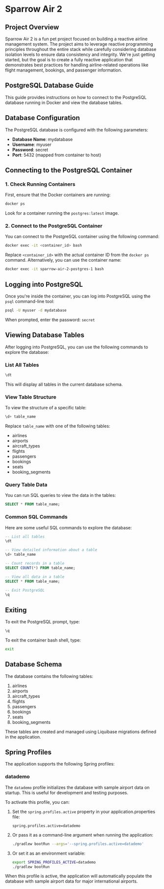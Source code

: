 # Sparrow Air 2

## Project Overview

Sparrow Air 2 is a fun pet project focused on building a reactive airline management system. The project aims to leverage reactive programming principles throughout the entire stack while carefully considering database isolation levels to ensure data consistency and integrity. We're just getting started, but the goal is to create a fully reactive application that demonstrates best practices for handling airline-related operations like flight management, bookings, and passenger information.

## PostgreSQL Database Guide

This guide provides instructions on how to connect to the PostgreSQL database running in Docker and view the database tables.

## Database Configuration

The PostgreSQL database is configured with the following parameters:

- **Database Name**: mydatabase
- **Username**: myuser
- **Password**: secret
- **Port**: 5432 (mapped from container to host)

## Connecting to the PostgreSQL Container

### 1. Check Running Containers

First, ensure that the Docker containers are running:

```bash
docker ps
```

Look for a container running the `postgres:latest` image.

### 2. Connect to the PostgreSQL Container

You can connect to the PostgreSQL container using the following command:

```bash
docker exec -it <container_id> bash
```

Replace `<container_id>` with the actual container ID from the `docker ps` command. Alternatively, you can use the container name:

```bash
docker exec -it sparrow-air-2-postgres-1 bash
```

## Logging into PostgreSQL

Once you're inside the container, you can log into PostgreSQL using the `psql` command-line tool:

```bash
psql -U myuser -d mydatabase
```

When prompted, enter the password: `secret`

## Viewing Database Tables

After logging into PostgreSQL, you can use the following commands to explore the database:

### List All Tables

```sql
\dt
```

This will display all tables in the current database schema.

### View Table Structure

To view the structure of a specific table:

```sql
\d+ table_name
```

Replace `table_name` with one of the following tables:
- airlines
- airports
- aircraft_types
- flights
- passengers
- bookings
- seats
- booking_segments

### Query Table Data

You can run SQL queries to view the data in the tables:

```sql
SELECT * FROM table_name;
```

### Common SQL Commands

Here are some useful SQL commands to explore the database:

```sql
-- List all tables
\dt

-- View detailed information about a table
\d+ table_name

-- Count records in a table
SELECT COUNT(*) FROM table_name;

-- View all data in a table
SELECT * FROM table_name;

-- Exit PostgreSQL
\q
```

## Exiting

To exit the PostgreSQL prompt, type:

```sql
\q
```

To exit the container bash shell, type:

```bash
exit
```

## Database Schema

The database contains the following tables:
1. airlines
2. airports
3. aircraft_types
4. flights
5. passengers
6. bookings
7. seats
8. booking_segments

These tables are created and managed using Liquibase migrations defined in the application.

## Spring Profiles

The application supports the following Spring profiles:

### datademo

The `datademo` profile initializes the database with sample airport data on startup. This is useful for development and testing purposes.

To activate this profile, you can:

1. Set the `spring.profiles.active` property in your application.properties file:
   ```
   spring.profiles.active=datademo
   ```

2. Or pass it as a command-line argument when running the application:
   ```bash
   ./gradlew bootRun --args='--spring.profiles.active=datademo'
   ```

3. Or set it as an environment variable:
   ```bash
   export SPRING_PROFILES_ACTIVE=datademo
   ./gradlew bootRun
   ```

When this profile is active, the application will automatically populate the database with sample airport data for major international airports.
